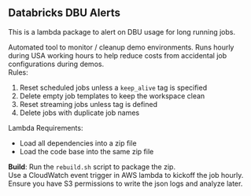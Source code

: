 ## Databricks DBU Alerts 

This is a lambda package to alert on DBU usage for long running jobs.   

Automated tool to monitor / cleanup demo environments. Runs hourly during USA working hours to help reduce costs from accidental job configurations during demos.  
Rules:
1. Reset scheduled jobs unless a `keep_alive` tag is specified
2. Delete empty job templates to keep the workspace clean
3. Reset streaming jobs unless tag is defined
4. Delete jobs with duplicate job names

Lambda Requirements:
* Load all dependencies into a zip file
* Load the code base into the same zip file

**Build**:
Run the `rebuild.sh` script to package the zip.   
Use a CloudWatch event trigger in AWS lambda to kickoff the job hourly.   
Ensure you have S3 permissions to write the json logs and analyze later.

